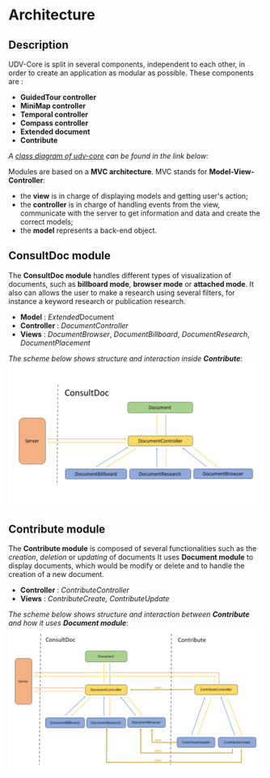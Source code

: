 # Architecture

## Description

UDV-Core is split in several components, independent to each other, in order to create an application as modular as possible.
These components are : 
* **GuidedTour controller**
* **MiniMap controller**
* **Temporal controller**
* **Compass controller**
* **Extended document**
* **Contribute**

*A [class diagram of udv-core](https://github.com/MEPP-team/RICT/tree/master/Doc/Devel/Architecture/Diagrams/UDVcoreClassDiagram.jpg) can be found in the link below:*

Modules are based on a **MVC architecture**. MVC stands for **Model-View-Controller**:
* the **view** is in charge of displaying models and getting user's action;
* the **controller** is in charge of handling events from the view, communicate with the server to get information and data and create the correct models;
* the **model** represents a back-end object.

## ConsultDoc module

The **ConsultDoc module** handles different types of visualization of documents, such as **billboard mode**, **browser mode** or **attached mode**.
It also can allows the user to make a research using several filters, for instance a keyword research or publication research.

*  __Model__ : *Extended*Document
* __Controller__ : *DocumentController*
*  __Views__ : *DocumentBrowser*, *DocumentBillboard*, *DocumentResearch*, *DocumentPlacement*

*The scheme below shows structure and interaction inside **Contribute***:
![](Pictures/ConsultDocArchitecture.png)

## Contribute module

The **Contribute module** is composed of several functionalities such as the *creation*, *deletion* or *updating* of documents 
It uses **Document module** to display documents, which would be modify or delete and to handle the creation of a new document.

* __Controller__ : *ContributeController*
* __Views__ : *ContributeCreate, ContributeUpdate*

*The scheme below shows structure and interaction between **Contribute** and how it uses **Document module***:
![](Pictures/ContributeArchitecture.png)
